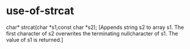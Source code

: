 # use-of-strcat
char* strcat(char *s1,const char *s2); [Appends string s2 to array s1. The first character of s2 overwrites the terminating nullcharacter of s1. The value of s1 is returned.]
